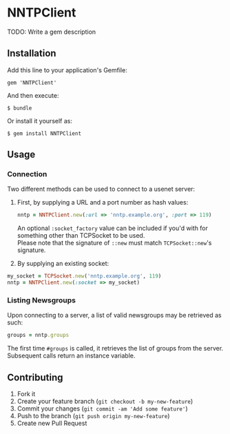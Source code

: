 # NNTPClient

TODO: Write a gem description

## Installation

Add this line to your application's Gemfile:

    gem 'NNTPClient'

And then execute:

    $ bundle

Or install it yourself as:

    $ gem install NNTPClient

## Usage

### Connection
Two different methods can be used to connect to a usenet server:

1.  First, by supplying a URL and a port number as hash values:
    ```ruby
    nntp = NNTPClient.new(:url => 'nntp.example.org', :port => 119)
    ```
    An optional `:socket_factory` value can be included if you'd with for something other than TCPSocket to be used.  
    Please note that the signature of `::new` must match `TCPSocket::new`'s signature.

2.  By supplying an existing socket:
```ruby
my_socket = TCPSocket.new('nntp.example.org', 119)
nntp = NNTPClient.new(:socket => my_socket)
```

### Listing Newsgroups
Upon connecting to a server, a list of valid newsgroups may be retrieved as such:
```ruby
groups = nntp.groups
```

The first time `#groups` is called, it retrieves the list of groups from the server.  Subsequent calls return an instance variable.

## Contributing

1. Fork it
2. Create your feature branch (`git checkout -b my-new-feature`)
3. Commit your changes (`git commit -am 'Add some feature'`)
4. Push to the branch (`git push origin my-new-feature`)
5. Create new Pull Request
